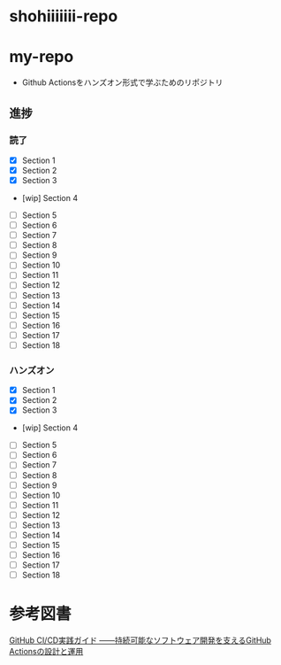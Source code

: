 # shohiiiiiii-repo

# my-repo
- Github Actionsをハンズオン形式で学ぶためのリポジトリ

## 進捗
### 読了
- [x] Section 1
- [x] Section 2
- [x] Section 3
- [wip] Section 4
- [ ] Section 5
- [ ] Section 6
- [ ] Section 7
- [ ] Section 8
- [ ] Section 9
- [ ] Section 10
- [ ] Section 11
- [ ] Section 12
- [ ] Section 13
- [ ] Section 14
- [ ] Section 15
- [ ] Section 16
- [ ] Section 17
- [ ] Section 18

### ハンズオン
- [x] Section 1
- [x] Section 2
- [x] Section 3
- [wip] Section 4
- [ ] Section 5
- [ ] Section 6
- [ ] Section 7
- [ ] Section 8
- [ ] Section 9
- [ ] Section 10
- [ ] Section 11
- [ ] Section 12
- [ ] Section 13
- [ ] Section 14
- [ ] Section 15
- [ ] Section 16
- [ ] Section 17
- [ ] Section 18

# 参考図書
[GitHub CI/CD実践ガイド ――持続可能なソフトウェア開発を支えるGitHub Actionsの設計と運用](https://gihyo.jp/book/2024/978-4-297-14173-8)
